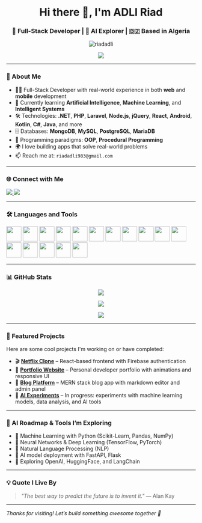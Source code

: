 <h1 align="center">Hi there 👋, I'm ADLI Riad</h1>
<h3 align="center">🚀 Full-Stack Developer | 🤖 AI Explorer | 🇩🇿 Based in Algeria</h3>

<p align="center">
  <img src="https://komarev.com/ghpvc/?username=riadadli&label=Profile%20views&color=0e75b6&style=flat" alt="riadadli" />
</p>

<p align="center">
  <a href="https://github.com/riadadli">
    <img src="https://readme-typing-svg.demolab.com/?lines=Full-Stack%20Web%20%26%20Mobile%20Developer;Passionate%20about%20AI%20%26%20ML;Always%20Learning%20New%20Tech!&center=true&width=500&height=40" />
  </a>
</p>

---

### 🧠 About Me

- 👨‍💻 Full-Stack Developer with real-world experience in both **web** and **mobile** development  
- 🤖 Currently learning **Artificial Intelligence**, **Machine Learning**, and **Intelligent Systems**  
- 🛠️ Technologies: **.NET**, **PHP**, **Laravel**, **Node.js**, **jQuery**, **React**, **Android**, **Kotlin**, **C#**, **Java**, and more  
- 🗄️ Databases: **MongoDB**, **MySQL**, **PostgreSQL**, **MariaDB**  
- 🧩 Programming paradigms: **OOP**, **Procedural Programming**  
- 🌍 I love building apps that solve real-world problems  
- 📫 Reach me at: `riadadli983@gmail.com`  

---

### 🌐 Connect with Me

<p align="left">
  <a href="https://linkedin.com/in/adli-riad" target="_blank">
    <img src="https://img.shields.io/badge/LinkedIn-ADLI Riad-blue?style=for-the-badge&logo=linkedin" />
  </a>
  <a href="mailto:riadadli983@gmail.com">
    <img src="https://img.shields.io/badge/Gmail-riadadli983@gmail.com-red?style=for-the-badge&logo=gmail" />
  </a>
</p>

---

### 🛠️ Languages and Tools

<p align="left">
  <img src="https://cdn.jsdelivr.net/gh/devicons/devicon/icons/javascript/javascript-original.svg" width="40" height="40"/>
  <img src="https://cdn.jsdelivr.net/gh/devicons/devicon/icons/react/react-original.svg" width="40" height="40"/>
  <img src="https://cdn.jsdelivr.net/gh/devicons/devicon/icons/nodejs/nodejs-original.svg" width="40" height="40"/>
  <img src="https://cdn.jsdelivr.net/gh/devicons/devicon/icons/php/php-original.svg" width="40" height="40"/>
  <img src="https://cdn.jsdelivr.net/gh/devicons/devicon/icons/laravel/laravel-plain.svg" width="40" height="40"/>
  <img src="https://cdn.jsdelivr.net/gh/devicons/devicon/icons/csharp/csharp-original.svg" width="40" height="40"/>
  <img src="https://cdn.jsdelivr.net/gh/devicons/devicon/icons/java/java-original.svg" width="40" height="40"/>
  <img src="https://cdn.jsdelivr.net/gh/devicons/devicon/icons/kotlin/kotlin-original.svg" width="40" height="40"/>
  <img src="https://cdn.jsdelivr.net/gh/devicons/devicon/icons/android/android-original.svg" width="40" height="40"/>
  <img src="https://cdn.jsdelivr.net/gh/devicons/devicon/icons/python/python-original.svg" width="40" height="40"/>
  <img src="https://cdn.jsdelivr.net/gh/devicons/devicon/icons/html5/html5-original.svg" width="40" height="40"/>
  <img src="https://cdn.jsdelivr.net/gh/devicons/devicon/icons/css3/css3-original.svg" width="40" height="40"/>
  <img src="https://cdn.jsdelivr.net/gh/devicons/devicon/icons/mongodb/mongodb-original.svg" width="40" height="40"/>
  <img src="https://cdn.jsdelivr.net/gh/devicons/devicon/icons/mysql/mysql-original.svg" width="40" height="40"/>
  <img src="https://cdn.jsdelivr.net/gh/devicons/devicon/icons/postgresql/postgresql-original.svg" width="40" height="40"/>
  <img src="https://cdn.jsdelivr.net/gh/devicons/devicon/icons/git/git-original.svg" width="40" height="40"/>
</p>

---

### 📊 GitHub Stats

<p align="center">
  <img src="https://github-readme-stats.vercel.app/api?username=riadadli&show_icons=true&theme=github_dark" />
</p>
<p align="center">
  <img src="https://github-readme-streak-stats.herokuapp.com/?user=riadadli&theme=dark" />
</p>
<p align="center">
  <img src="https://github-readme-stats.vercel.app/api/top-langs/?username=riadadli&layout=compact&theme=dark" />
</p>

---

### 🚀 Featured Projects

Here are some cool projects I'm working on or have completed:

- 🎬 **[Netflix Clone](https://github.com/riadadli/netflix-clone)** – React-based frontend with Firebase authentication
- 💼 **[Portfolio Website](https://github.com/riadadli/portfolio)** – Personal developer portfolio with animations and responsive UI
- 📝 **[Blog Platform](https://github.com/riadadli/mern-blog)** – MERN stack blog app with markdown editor and admin panel
- 🤖 **[AI Experiments](https://github.com/riadadli/ai-lab)** – In progress: experiments with machine learning models, data analysis, and AI tools

---

### 🧠 AI Roadmap & Tools I’m Exploring

- 📌 Machine Learning with Python (Scikit-Learn, Pandas, NumPy)
- 📌 Neural Networks & Deep Learning (TensorFlow, PyTorch)
- 📌 Natural Language Processing (NLP)
- 📌 AI model deployment with FastAPI, Flask
- 📌 Exploring OpenAI, HuggingFace, and LangChain

---

### 💡 Quote I Live By

> *"The best way to predict the future is to invent it."* — Alan Kay

---

*Thanks for visiting! Let’s build something awesome together 🚀*
